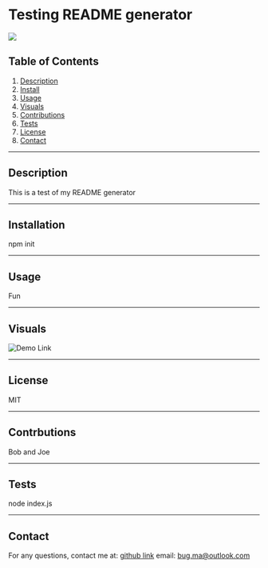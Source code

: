 # Testing README generator
![](https://img.shields.io/badge/License-MIT-white.svg)

## Table of Contents
1. [Description](#description)
2. [Install](#install)
3. [Usage](#usage)
4. [Visuals](#visuals)
5. [Contributions](#contributions)
6. [Tests](#tests)
7. [License](#license)
8. [Contact](#contact)

---
## Description
This is a test of my README generator

---
## Installation
npm init

---
## Usage
Fun

---
## Visuals
![Demo Link](http://youtube.com)

---
## License
MIT

---
## Contrbutions
Bob and Joe

---
## Tests
node index.js

---
## Contact
For any questions, contact me at: 
[github link](https://www.github.com/Buggiess)
email: 
bug.ma@outlook.com